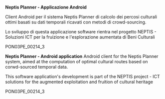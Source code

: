 **Neptis Planner - Applicazione Android**

Client Android per il sistema Neptis Planner di calcolo dei percosi culturali 
ottimi basati su dati temporali ricavati con metodi di crowd-sourcing.

Lo sviluppo di questa applicazione software rientra nel progetto NEPTIS - 
Soluzioni ICT per la fruizione e l'esplorazione aumentata di Beni Culturali 

PON03PE_00214_3

**Neptis Planner - Android application**
Android client for the Neptis Planner system, aimed at the computation of optimal
cultural routes based on corwd-sourced temporal data.

This software application's development is part of the NEPTIS project - 
ICT solutions for the augmented exploitation and fruition of cultural heritage

PON03PE_00214_3